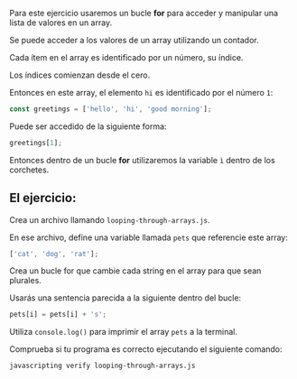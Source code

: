 Para este ejercicio usaremos un bucle **for** para acceder y manipular una lista de valores en un array.

Se puede acceder a los valores de un array utilizando un contador.

Cada ítem en el array es identificado por un número, su índice. 

Los índices comienzan desde el cero.

Entonces en este array, el elemento `hi` es identificado por el número `1`:

```js
const greetings = ['hello', 'hi', 'good morning'];
```
Puede ser accedido de la siguiente forma:

```js
greetings[1];
```

Entonces dentro de un bucle **for** utilizaremos la variable `ì` dentro de los corchetes.

## El ejercicio:

Crea un archivo llamando `looping-through-arrays.js`.

En ese archivo, define una variable llamada `pets` que referencie este array:

```js
['cat', 'dog', 'rat'];
```

Crea un bucle for que cambie cada string en el array para que sean plurales.

Usarás una sentencia parecida a la siguiente dentro del bucle:

```js
pets[i] = pets[i] + 's';
```

Utiliza `console.log()` para imprimir el array `pets` a la terminal.

Comprueba si tu programa es correcto ejecutando el siguiente comando:

```bash
javascripting verify looping-through-arrays.js
```
